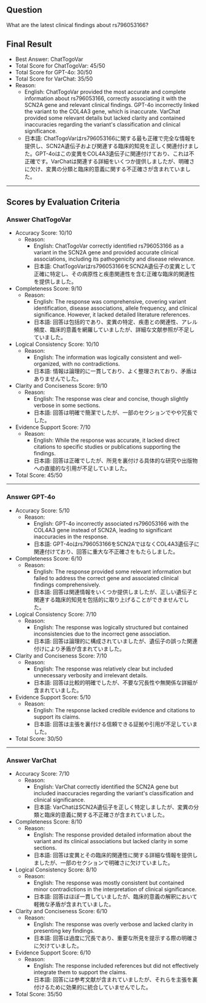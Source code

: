## Question

What are the latest clinical findings about rs796053166?

## Final Result

- Best Answer: ChatTogoVar
- Total Score for ChatTogoVar: 45/50
- Total Score for GPT-4o: 30/50
- Total Score for VarChat: 35/50
- Reason:
  - English: ChatTogoVar provided the most accurate and complete information about rs796053166, correctly associating it with the SCN2A gene and relevant clinical findings. GPT-4o incorrectly linked the variant to the COL4A3 gene, which is inaccurate. VarChat provided some relevant details but lacked clarity and contained inaccuracies regarding the variant's classification and clinical significance.
  - 日本語: ChatTogoVarはrs796053166に関する最も正確で完全な情報を提供し、SCN2A遺伝子および関連する臨床的知見を正しく関連付けました。GPT-4oはこの変異をCOL4A3遺伝子に関連付けており、これは不正確です。VarChatは関連する詳細をいくつか提供しましたが、明確さに欠け、変異の分類と臨床的意義に関する不正確さが含まれていました。

---

## Scores by Evaluation Criteria

### Answer ChatTogoVar
- Accuracy Score: 10/10
  - Reason: 
    - English: ChatTogoVar correctly identified rs796053166 as a variant in the SCN2A gene and provided accurate clinical associations, including its pathogenicity and disease relevance.
    - 日本語: ChatTogoVarはrs796053166をSCN2A遺伝子の変異として正確に特定し、その病原性と疾患関連性を含む正確な臨床的関連性を提供しました。
- Completeness Score: 9/10
  - Reason: 
    - English: The response was comprehensive, covering variant identification, disease associations, allele frequency, and clinical significance. However, it lacked detailed literature references.
    - 日本語: 回答は包括的であり、変異の特定、疾患との関連性、アレル頻度、臨床的意義を網羅していましたが、詳細な文献参照が不足していました。
- Logical Consistency Score: 10/10
  - Reason: 
    - English: The information was logically consistent and well-organized, with no contradictions.
    - 日本語: 情報は論理的に一貫しており、よく整理されており、矛盾はありませんでした。
- Clarity and Conciseness Score: 9/10
  - Reason: 
    - English: The response was clear and concise, though slightly verbose in some sections.
    - 日本語: 回答は明確で簡潔でしたが、一部のセクションでやや冗長でした。
- Evidence Support Score: 7/10
  - Reason: 
    - English: While the response was accurate, it lacked direct citations to specific studies or publications supporting the findings.
    - 日本語: 回答は正確でしたが、所見を裏付ける具体的な研究や出版物への直接的な引用が不足していました。
- Total Score: 45/50

---

### Answer GPT-4o
- Accuracy Score: 5/10
  - Reason: 
    - English: GPT-4o incorrectly associated rs796053166 with the COL4A3 gene instead of SCN2A, leading to significant inaccuracies in the response.
    - 日本語: GPT-4oはrs796053166をSCN2AではなくCOL4A3遺伝子に関連付けており、回答に重大な不正確さをもたらしました。
- Completeness Score: 6/10
  - Reason: 
    - English: The response provided some relevant information but failed to address the correct gene and associated clinical findings comprehensively.
    - 日本語: 回答は関連情報をいくつか提供しましたが、正しい遺伝子と関連する臨床的知見を包括的に取り上げることができませんでした。
- Logical Consistency Score: 7/10
  - Reason: 
    - English: The response was logically structured but contained inconsistencies due to the incorrect gene association.
    - 日本語: 回答は論理的に構成されていましたが、遺伝子の誤った関連付けにより矛盾が含まれていました。
- Clarity and Conciseness Score: 7/10
  - Reason: 
    - English: The response was relatively clear but included unnecessary verbosity and irrelevant details.
    - 日本語: 回答は比較的明確でしたが、不要な冗長性や無関係な詳細が含まれていました。
- Evidence Support Score: 5/10
  - Reason: 
    - English: The response lacked credible evidence and citations to support its claims.
    - 日本語: 回答は主張を裏付ける信頼できる証拠や引用が不足していました。
- Total Score: 30/50

---

### Answer VarChat
- Accuracy Score: 7/10
  - Reason: 
    - English: VarChat correctly identified the SCN2A gene but included inaccuracies regarding the variant's classification and clinical significance.
    - 日本語: VarChatはSCN2A遺伝子を正しく特定しましたが、変異の分類と臨床的意義に関する不正確さが含まれていました。
- Completeness Score: 8/10
  - Reason: 
    - English: The response provided detailed information about the variant and its clinical associations but lacked clarity in some sections.
    - 日本語: 回答は変異とその臨床的関連性に関する詳細な情報を提供しましたが、一部のセクションで明確さに欠けていました。
- Logical Consistency Score: 8/10
  - Reason: 
    - English: The response was mostly consistent but contained minor contradictions in the interpretation of clinical significance.
    - 日本語: 回答はほぼ一貫していましたが、臨床的意義の解釈において軽微な矛盾が含まれていました。
- Clarity and Conciseness Score: 6/10
  - Reason: 
    - English: The response was overly verbose and lacked clarity in presenting key findings.
    - 日本語: 回答は過度に冗長であり、重要な所見を提示する際の明確さに欠けていました。
- Evidence Support Score: 6/10
  - Reason: 
    - English: The response included references but did not effectively integrate them to support the claims.
    - 日本語: 回答には参考文献が含まれていましたが、それらを主張を裏付けるために効果的に統合していませんでした。
- Total Score: 35/50